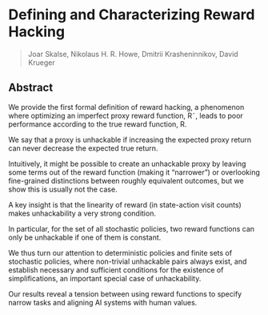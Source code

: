 # Defining and Characterizing Reward Hacking
> Joar Skalse, Nikolaus H. R. Howe, Dmitrii Krasheninnikov, David Krueger

## Abstract
We provide the first formal definition of reward hacking, a phenomenon where optimizing an imperfect proxy reward function, R˜, leads to poor performance according to the true reward function, R. 

We say that a proxy is unhackable if increasing the expected proxy return can never decrease the expected true return.

Intuitively, it might be possible to create an unhackable proxy by leaving some terms out of the reward function (making it “narrower”) or overlooking fine-grained distinctions between roughly equivalent outcomes, but we show this is usually not the case. 

A key insight is that the linearity of reward (in state-action visit counts) makes unhackability a very strong condition. 

In particular, for the set of all stochastic policies, two reward functions can only be unhackable if one of them is constant. 

We thus turn our attention to deterministic policies and finite sets of stochastic policies, where non-trivial unhackable pairs always exist, and establish necessary and sufficient conditions for the existence of simplifications, an important special case of unhackability. 

Our results reveal a tension between using reward functions to specify narrow tasks and aligning AI systems with human values.
